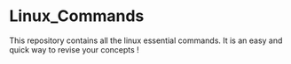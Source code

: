 # Linux_Commands
This repository contains all the linux essential commands. It is an easy and quick way to revise your concepts !
